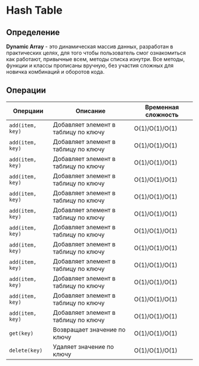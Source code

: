 # Hash Table

## Определение
**Dynamic Array** - это динамическая массив данных, разработан в практических целях, для того чтобы пользователь смог ознакомиться как работают, привычные всем, методы списка изнутри.
Все методы, функции и классы прописаны вручную, без участия сложных для новичка комбинаций и оборотов кода.

## Операции
| Оперцаии                              | Описание                                                                                   | Временная сложность |
|---------------------------------------|--------------------------------------------------------------------------------------------|---------------------|
| ```add(item, key)```                  | Добавляет элемент в таблицу по ключу                                                       | O(1)/O(1)/O(1)      |
| ```add(item, key)```                  | Добавляет элемент в таблицу по ключу                                                       | O(1)/O(1)/O(1)      |
| ```add(item, key)```                  | Добавляет элемент в таблицу по ключу                                                       | O(1)/O(1)/O(1)      |
| ```add(item, key)```                  | Добавляет элемент в таблицу по ключу                                                       | O(1)/O(1)/O(1)      |
| ```add(item, key)```                  | Добавляет элемент в таблицу по ключу                                                       | O(1)/O(1)/O(1)      |
| ```add(item, key)```                  | Добавляет элемент в таблицу по ключу                                                       | O(1)/O(1)/O(1)      |
| ```add(item, key)```                  | Добавляет элемент в таблицу по ключу                                                       | O(1)/O(1)/O(1)      |
| ```add(item, key)```                  | Добавляет элемент в таблицу по ключу                                                       | O(1)/O(1)/O(1)      |
| ```add(item, key)```                  | Добавляет элемент в таблицу по ключу                                                       | O(1)/O(1)/O(1)      |
| ```add(item, key)```                  | Добавляет элемент в таблицу по ключу                                                       | O(1)/O(1)/O(1)      |
| ```add(item, key)```                  | Добавляет элемент в таблицу по ключу                                                       | O(1)/O(1)/O(1)      |
| ```add(item, key)```                  | Добавляет элемент в таблицу по ключу                                                       | O(1)/O(1)/O(1)      |
| ```get(key)```                        | Возвращает значение по ключу                                                               | O(1)/O(1)/O(1)      |
| ```delete(key)```                     | Удаляет значение по ключу                                                                  | O(1)/O(1)/O(1)      |
